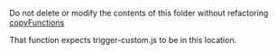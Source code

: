 Do not delete or modify the contents of this folder without refactoring [copyFunctions](https://github.com/aws-amplify/amplify-cli/blob/master/packages/amplify-cli/src/extensions/amplify-helpers/trigger-flow.js#L377-L399)

That function expects trigger-custom.js to be in this location.
